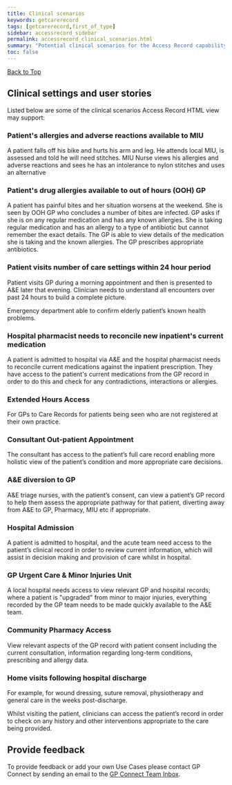```yaml
---
title: Clinical scenarios
keywords: getcarerecord
tags: [getcarerecord,first_of_type]
sidebar: accessrecord_sidebar
permalink: accessrecord_clinical_scenarios.html
summary: "Potential clinical scenarios for the Access Record capability"
toc: false
---
```


<a href="#" class="back-to-top">Back to Top</a>


## Clinical settings and user stories ##

Listed below are some of the clinical scenarios Access Record HTML view may support:

### Patient's allergies and adverse reactions available to MIU ###

A patient falls off his bike and hurts his arm and leg.  He attends local MIU, is assessed and told he will need stitches.  MIU Nurse views his allergies and adverse reactions and sees he has an intolerance to nylon stitches and uses an alternative


### Patient's drug allergies available to out of hours (OOH) GP ###

A patient has painful bites and her situation worsens at the weekend.  She is seen by OOH GP who concludes a number of bites are infected.  GP asks if she is on any regular medication and has any known allergies.  She is taking regular medication and has an allergy to a type of antibiotic but cannot remember the exact details. The GP is able to view details of the medication she is taking and the known allergies. The GP prescribes appropriate antibiotics.
 

### Patient visits number of care settings within 24 hour period ###
 
Patient visits GP during a morning appointment and then is presented to A&E later that evening.  Clinician needs to understand all encounters over past 24 hours to build a complete picture.

Emergency department able to confirm elderly patient’s known health problems.
 

### Hospital pharmacist needs to reconcile new inpatient's current medication ###

A patient is admitted to hospital via A&E and the hospital pharmacist needs to reconcile current medications against the inpatient prescription.  They have access to the patient's current medications from the GP record in order to do this and check for any contradictions, interactions or allergies.

  
### Extended Hours Access ###

For GPs to Care Records for patients being seen who are not registered at their own practice.

 
### Consultant Out-patient Appointment ###

The consultant has access to the patient’s full care record enabling more holistic view of the patient’s condition and more appropriate care decisions.


### A&E diversion to GP ###

A&E triage nurses, with the patient’s consent, can view a patient’s GP record to help them assess the appropriate pathway for that patient, diverting away from A&E to GP, Pharmacy, MIU etc if appropriate.


### Hospital Admission ###

A patient is admitted to hospital, and the acute team need access to the patient’s clinical record in order to review current information, which will assist in decision making and provision of care whilst in hospital.


### GP Urgent Care & Minor Injuries Unit ###

A local hospital needs access to view relevant GP and hospital records; where a patient is "upgraded" from minor to major injuries, everything recorded by the GP team needs to be made quickly available to the A&E team.
 
 
### Community Pharmacy Access ###

View relevant aspects of the GP record with patient consent including the current consultation, information regarding long-term conditions, prescribing and allergy data.


### Home visits following hospital discharge ###

For example, for wound dressing, suture removal, physiotherapy and general care in the weeks post-discharge.

Whilst visiting the patient, clinicians can access the patient’s record in order to check on any history and other interventions appropriate to the care being provided.


 
## Provide feedback ##

To provide feedback or add your own Use Cases please contact GP Connect by sending  an email to the [GP Connect Team Inbox](mailto://gpconnect@nhs.net).
